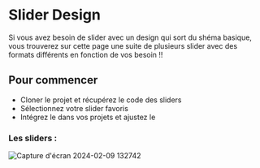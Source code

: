 # Slider Design

Si vous avez besoin de slider avec un design qui sort du shéma basique, vous trouverez sur cette page une suite de plusieurs slider avec des formats différents en fonction de vos besoin !!


## Pour commencer 

- Cloner le projet et récupérez le code des sliders
- Sélectionnez votre slider favoris
- Intégrez le dans vos projets et ajustez le


### Les sliders :

![Capture d'écran 2024-02-09 132742](https://github.com/ArthurSerenne/Slick_slider/assets/79085879/09300559-e537-4881-b964-92f981f1b232)
